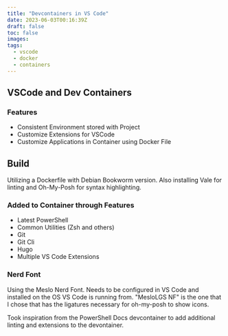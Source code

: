 ```yaml
---
title: "Devcontainers in VS Code"
date: 2023-06-03T00:16:39Z
draft: false
toc: false
images:
tags:
  - vscode
  - docker
  - containers
---
```


## VSCode and Dev Containers

### **Features**

- Consistent Environment stored with Project
- Customize Extensions for VSCode
- Customize Applications in Container using Docker File

## Build

Utilizing a Dockerfile with Debian Bookworm version.  Also installing Vale for linting and Oh-My-Posh for syntax highlighting.

### Added to Container through Features

- Latest PowerShell
- Common Utilities (Zsh and others)
- Git
- Git Cli
- Hugo
- Multiple VS Code Extensions

### Nerd Font

Using the Meslo Nerd Font.  Needs to be configured in VS Code and installed on the OS VS Code is running from.  "MesloLGS NF" is the one that I chose that has the ligatures necessary for oh-my-posh to show icons.

Took inspiration from the PowerShell Docs devcontainer to add additional linting and extensions to the devontainer.
